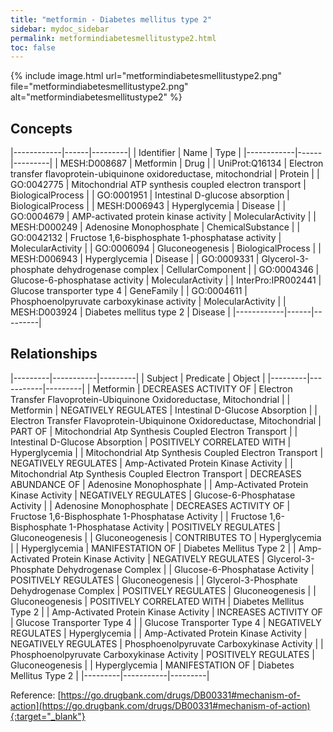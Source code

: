 ```yaml
---
title: "metformin - Diabetes mellitus type 2"
sidebar: mydoc_sidebar
permalink: metformindiabetesmellitustype2.html
toc: false 
---
```


{% include image.html url="metformindiabetesmellitustype2.png" file="metformindiabetesmellitustype2.png" alt="metformindiabetesmellitustype2" %}

## Concepts

|------------|------|---------|
| Identifier | Name | Type    |
|------------|------|---------|
| MESH:D008687 | Metformin | Drug |
| UniProt:Q16134 | Electron transfer flavoprotein-ubiquinone oxidoreductase, mitochondrial | Protein |
| GO:0042775 | Mitochondrial ATP synthesis coupled electron transport | BiologicalProcess |
| GO:0001951 | Intestinal D-glucose absorption | BiologicalProcess |
| MESH:D006943 | Hyperglycemia | Disease |
| GO:0004679 | AMP-activated protein kinase activity | MolecularActivity |
| MESH:D000249 | Adenosine Monophosphate | ChemicalSubstance |
| GO:0042132 | Fructose 1,6-bisphosphate 1-phosphatase activity | MolecularActivity |
| GO:0006094 | Gluconeogenesis | BiologicalProcess |
| MESH:D006943 | Hyperglycemia | Disease |
| GO:0009331 | Glycerol-3-phosphate dehydrogenase complex | CellularComponent |
| GO:0004346 | Glucose-6-phosphatase activity | MolecularActivity |
| InterPro:IPR002441 | Glucose transporter type 4 | GeneFamily |
| GO:0004611 | Phosphoenolpyruvate carboxykinase activity | MolecularActivity |
| MESH:D003924 | Diabetes mellitus type 2 | Disease |
|------------|------|---------|

## Relationships

|---------|-----------|---------|
| Subject | Predicate | Object  |
|---------|-----------|---------|
| Metformin | DECREASES ACTIVITY OF | Electron Transfer Flavoprotein-Ubiquinone Oxidoreductase, Mitochondrial |
| Metformin | NEGATIVELY REGULATES | Intestinal D-Glucose Absorption |
| Electron Transfer Flavoprotein-Ubiquinone Oxidoreductase, Mitochondrial | PART OF | Mitochondrial Atp Synthesis Coupled Electron Transport |
| Intestinal D-Glucose Absorption | POSITIVELY CORRELATED WITH | Hyperglycemia |
| Mitochondrial Atp Synthesis Coupled Electron Transport | NEGATIVELY REGULATES | Amp-Activated Protein Kinase Activity |
| Mitochondrial Atp Synthesis Coupled Electron Transport | DECREASES ABUNDANCE OF | Adenosine Monophosphate |
| Amp-Activated Protein Kinase Activity | NEGATIVELY REGULATES | Glucose-6-Phosphatase Activity |
| Adenosine Monophosphate | DECREASES ACTIVITY OF | Fructose 1,6-Bisphosphate 1-Phosphatase Activity |
| Fructose 1,6-Bisphosphate 1-Phosphatase Activity | POSITIVELY REGULATES | Gluconeogenesis |
| Gluconeogenesis | CONTRIBUTES TO | Hyperglycemia |
| Hyperglycemia | MANIFESTATION OF | Diabetes Mellitus Type 2 |
| Amp-Activated Protein Kinase Activity | NEGATIVELY REGULATES | Glycerol-3-Phosphate Dehydrogenase Complex |
| Glucose-6-Phosphatase Activity | POSITIVELY REGULATES | Gluconeogenesis |
| Glycerol-3-Phosphate Dehydrogenase Complex | POSITIVELY REGULATES | Gluconeogenesis |
| Gluconeogenesis | POSITIVELY CORRELATED WITH | Diabetes Mellitus Type 2 |
| Amp-Activated Protein Kinase Activity | INCREASES ACTIVITY OF | Glucose Transporter Type 4 |
| Glucose Transporter Type 4 | NEGATIVELY REGULATES | Hyperglycemia |
| Amp-Activated Protein Kinase Activity | NEGATIVELY REGULATES | Phosphoenolpyruvate Carboxykinase Activity |
| Phosphoenolpyruvate Carboxykinase Activity | POSITIVELY REGULATES | Gluconeogenesis |
| Hyperglycemia | MANIFESTATION OF | Diabetes Mellitus Type 2 |
|---------|-----------|---------|

Reference: [https://go.drugbank.com/drugs/DB00331#mechanism-of-action](https://go.drugbank.com/drugs/DB00331#mechanism-of-action){:target="_blank"}